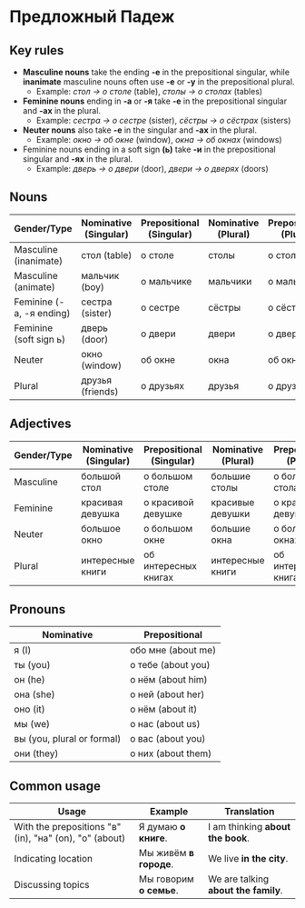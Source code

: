 # Предложный Падеж
## Key rules
- **Masculine nouns** take the ending **-е** in the prepositional singular, while **inanimate** masculine nouns often use **-е** or **-у** in the prepositional plural.
    - Example: _стол → о столе_ (table), _столы → о столах_ (tables)
- **Feminine nouns** ending in **-а** or **-я** take **-е** in the prepositional singular and **-ах** in the plural.
    - Example: _сестра → о сестре_ (sister), _сёстры → о сёстрах_ (sisters)
- **Neuter nouns** also take **-е** in the singular and **-ах** in the plural.
    - Example: _окно → об окне_ (window), _окна → об окнах_ (windows)
- Feminine nouns ending in a soft sign **(ь)** take **-и** in the prepositional singular and **-ях** in the plural.
    - Example: _дверь → о двери_ (door), _двери → о дверях_ (doors)
## Nouns
| **Gender/Type**         | **Nominative (Singular)** | **Prepositional (Singular)** | **Nominative (Plural)** | **Prepositional (Plural)** |
|-------------------------|---------------------------|-------------------------------|-------------------------|-----------------------------|
| Masculine (inanimate)    | стол (table)              | о столе                       | столы                   | о столах                   |
| Masculine (animate)      | мальчик (boy)             | о мальчике                    | мальчики                | о мальчиках                |
| Feminine (-а, -я ending) | сестра (sister)           | о сестре                      | сёстры                  | о сёстрах                  |
| Feminine (soft sign ь)   | дверь (door)              | о двери                       | двери                   | о дверях                   |
| Neuter                  | окно (window)             | об окне                       | окна                    | об окнах                   |
| Plural                  | друзья (friends)          | о друзьях                     | друзья                  | о друзьях                  |
## Adjectives
| **Gender/Type**         | **Nominative (Singular)** | **Prepositional (Singular)** | **Nominative (Plural)** | **Prepositional (Plural)** |
|-------------------------|--------------------------|-------------------------------|-------------------------|-----------------------------|
| Masculine               | большой стол             | о большом столе              | большие столы           | о больших столах           |
| Feminine                | красивая девушка         | о красивой девушке            | красивые девушки        | о красивых девушках        |
| Neuter                  | большое окно             | о большом окне               | большие окна            | о больших окнах            |
| Plural                  | интересные книги         | об интересных книгах          | интересные книги        | об интересных книгах        |
## Pronouns
| **Nominative** | **Prepositional** |
|----------------|-------------------|
| я (I)          | обо мне (about me)|
| ты (you)       | о тебе (about you)|
| он (he)        | о нём (about him) |
| она (she)      | о ней (about her) |
| оно (it)       | о нём (about it)  |
| мы (we)        | о нас (about us)  |
| вы (you, plural or formal) | о вас (about you) |
| они (they)     | о них (about them)|
## Common usage

| **Usage**                    | **Example**                                 | **Translation**                    |
|------------------------------|---------------------------------------------|------------------------------------|
| With the prepositions "в" (in), "на" (on), "о" (about) | Я думаю **о книге**.                      | I am thinking **about the book**.  |
| Indicating location           | Мы живём **в городе**.                      | We live **in the city**.           |
| Discussing topics             | Мы говорим **о семье**.                    | We are talking **about the family**.|
